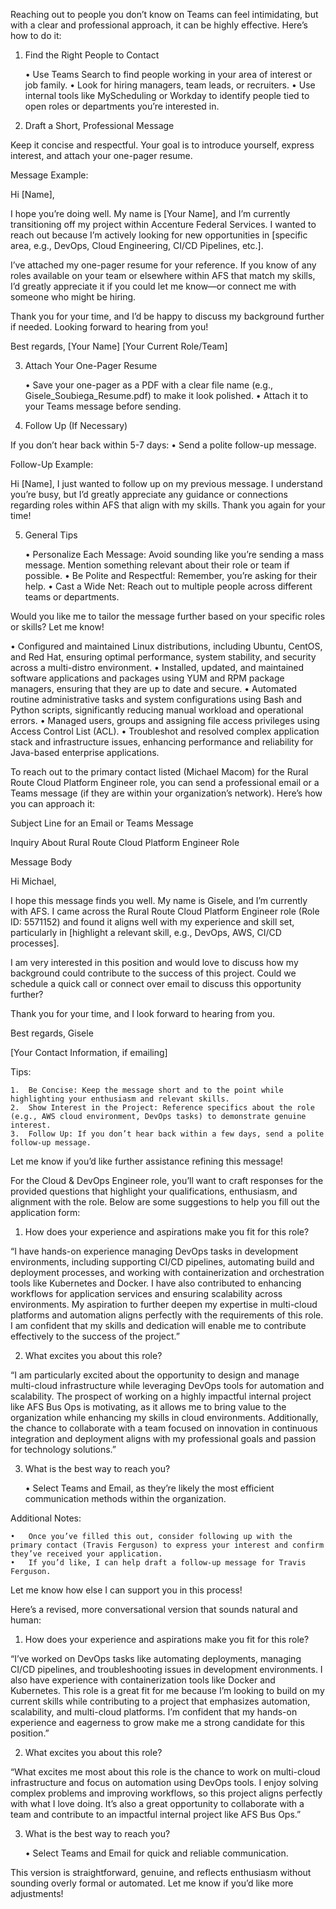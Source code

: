 Reaching out to people you don’t know on Teams can feel intimidating, but with a clear and professional approach, it can be highly effective. Here’s how to do it:

1. Find the Right People to Contact

	•	Use Teams Search to find people working in your area of interest or job family.
	•	Look for hiring managers, team leads, or recruiters.
	•	Use internal tools like MyScheduling or Workday to identify people tied to open roles or departments you’re interested in.

2. Draft a Short, Professional Message

Keep it concise and respectful. Your goal is to introduce yourself, express interest, and attach your one-pager resume.

Message Example:

Hi [Name],

I hope you’re doing well. My name is [Your Name], and I’m currently transitioning off my project within Accenture Federal Services. I wanted to reach out because I’m actively looking for new opportunities in [specific area, e.g., DevOps, Cloud Engineering, CI/CD Pipelines, etc.].

I’ve attached my one-pager resume for your reference. If you know of any roles available on your team or elsewhere within AFS that match my skills, I’d greatly appreciate it if you could let me know—or connect me with someone who might be hiring.

Thank you for your time, and I’d be happy to discuss my background further if needed. Looking forward to hearing from you!

Best regards,
[Your Name]
[Your Current Role/Team]

3. Attach Your One-Pager Resume

	•	Save your one-pager as a PDF with a clear file name (e.g., Gisele_Soubiega_Resume.pdf) to make it look polished.
	•	Attach it to your Teams message before sending.

4. Follow Up (If Necessary)

If you don’t hear back within 5-7 days:
	•	Send a polite follow-up message.

Follow-Up Example:

Hi [Name], I just wanted to follow up on my previous message. I understand you’re busy, but I’d greatly appreciate any guidance or connections regarding roles within AFS that align with my skills. Thank you again for your time!

5. General Tips

	•	Personalize Each Message: Avoid sounding like you’re sending a mass message. Mention something relevant about their role or team if possible.
	•	Be Polite and Respectful: Remember, you’re asking for their help.
	•	Cast a Wide Net: Reach out to multiple people across different teams or departments.

Would you like me to tailor the message further based on your specific roles or skills? Let me know!



•	Configured and maintained Linux distributions, including Ubuntu, CentOS, and Red Hat, ensuring optimal performance, system stability, and security across a multi-distro environment.
•	Installed, updated, and maintained software applications and packages using YUM and RPM package managers, ensuring that they are up to date and secure.
•	Automated routine administrative tasks and system configurations using Bash and Python scripts, significantly reducing manual workload and operational errors.
•	Managed users, groups and assigning file access privileges using Access Control List (ACL).
•	Troubleshot and resolved complex application stack and infrastructure issues, enhancing performance and reliability for Java-based enterprise applications.




To reach out to the primary contact listed (Michael Macom) for the Rural Route Cloud Platform Engineer role, you can send a professional email or a Teams message (if they are within your organization’s network). Here’s how you can approach it:

Subject Line for an Email or Teams Message

Inquiry About Rural Route Cloud Platform Engineer Role

Message Body

Hi Michael,

I hope this message finds you well. My name is Gisele, and I’m currently with AFS. I came across the Rural Route Cloud Platform Engineer role (Role ID: 5571152) and found it aligns well with my experience and skill set, particularly in [highlight a relevant skill, e.g., DevOps, AWS, CI/CD processes].

I am very interested in this position and would love to discuss how my background could contribute to the success of this project. Could we schedule a quick call or connect over email to discuss this opportunity further?

Thank you for your time, and I look forward to hearing from you.

Best regards,
Gisele

[Your Contact Information, if emailing]

Tips:

	1.	Be Concise: Keep the message short and to the point while highlighting your enthusiasm and relevant skills.
	2.	Show Interest in the Project: Reference specifics about the role (e.g., AWS cloud environment, DevOps tasks) to demonstrate genuine interest.
	3.	Follow Up: If you don’t hear back within a few days, send a polite follow-up message.

Let me know if you’d like further assistance refining this message!



For the Cloud & DevOps Engineer role, you’ll want to craft responses for the provided questions that highlight your qualifications, enthusiasm, and alignment with the role. Below are some suggestions to help you fill out the application form:

1. How does your experience and aspirations make you fit for this role?

“I have hands-on experience managing DevOps tasks in development environments, including supporting CI/CD pipelines, automating build and deployment processes, and working with containerization and orchestration tools like Kubernetes and Docker. I have also contributed to enhancing workflows for application services and ensuring scalability across environments. My aspiration to further deepen my expertise in multi-cloud platforms and automation aligns perfectly with the requirements of this role. I am confident that my skills and dedication will enable me to contribute effectively to the success of the project.”

2. What excites you about this role?

“I am particularly excited about the opportunity to design and manage multi-cloud infrastructure while leveraging DevOps tools for automation and scalability. The prospect of working on a highly impactful internal project like AFS Bus Ops is motivating, as it allows me to bring value to the organization while enhancing my skills in cloud environments. Additionally, the chance to collaborate with a team focused on innovation in continuous integration and deployment aligns with my professional goals and passion for technology solutions.”

3. What is the best way to reach you?

	•	Select Teams and Email, as they’re likely the most efficient communication methods within the organization.

Additional Notes:

	•	Once you’ve filled this out, consider following up with the primary contact (Travis Ferguson) to express your interest and confirm they’ve received your application.
	•	If you’d like, I can help draft a follow-up message for Travis Ferguson.

Let me know how else I can support you in this process!



Here’s a revised, more conversational version that sounds natural and human:

1. How does your experience and aspirations make you fit for this role?

“I’ve worked on DevOps tasks like automating deployments, managing CI/CD pipelines, and troubleshooting issues in development environments. I also have experience with containerization tools like Docker and Kubernetes. This role is a great fit for me because I’m looking to build on my current skills while contributing to a project that emphasizes automation, scalability, and multi-cloud platforms. I’m confident that my hands-on experience and eagerness to grow make me a strong candidate for this position.”

2. What excites you about this role?

“What excites me most about this role is the chance to work on multi-cloud infrastructure and focus on automation using DevOps tools. I enjoy solving complex problems and improving workflows, so this project aligns perfectly with what I love doing. It’s also a great opportunity to collaborate with a team and contribute to an impactful internal project like AFS Bus Ops.”

3. What is the best way to reach you?

	•	Select Teams and Email for quick and reliable communication.

This version is straightforward, genuine, and reflects enthusiasm without sounding overly formal or automated. Let me know if you’d like more adjustments!
